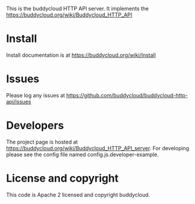 This is the buddycloud HTTP API server. It implements the https://buddycloud.org/wiki/Buddycloud_HTTP_API

# Install

Install documentation is at https://buddycloud.org/wiki/Install

# Issues

Please log any issues at https://github.com/buddycloud/buddycloud-http-api/issues


# Developers

The project page is hosted at https://buddycloud.org/wiki/Buddycloud_HTTP_API_server. For developing please see the config file named config.js.developer-example.


# License and copyright

This code is Apache 2 licensed and copyright buddycloud.
